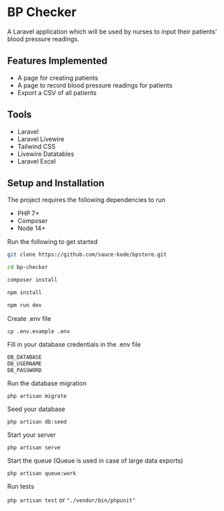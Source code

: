 # BP Checker
A Laravel application which will be used by nurses to input their patients’ blood pressure readings.

## Features Implemented
* A page for creating patients
* A page to record blood pressure readings for patients
* Export a CSV of all patients

## Tools

* Laravel
* Laravel Livewire
* Tailwind CSS
* Livewire Datatables
* Laravel Excel

## Setup and Installation

The project requires the following dependencies to run

* PHP 7+
* Composer
* Node 14+

Run the following to get started
```sh
git clone https://github.com/sauce-kode/bpstore.git

cd bp-checker

composer install

npm install

npm run dev
```

Create .env file

`cp .env.example .env`

Fill in your database credentials in the .env file
```sh
DB_DATABASE
DB_USERNAME
DB_PASSWORD
```

Run the database migration

`php artisan migrate`

Seed your database

`php artisan db:seed`

Start your server

`php artisan serve`

Start the queue (Queue is used in case of large data exports)

`php artisan queue:work`

Run tests

`php artisan test` or `"./vendor/bin/phpunit"`
